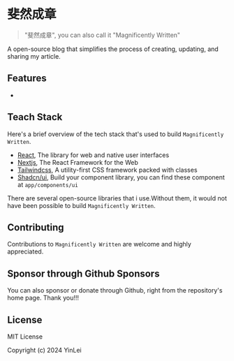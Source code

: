 # 斐然成章

> "斐然成章", you can also call it "Magnificently Written"

A open-source blog that simplifies the process of creating, updating, and sharing my article.

## Features

- 

## Teach Stack

Here's a brief overview of the tech stack that's used to build `Magnificently Written`.

- [React](https://react.dev/), The library for web and native user interfaces
- [Nextjs](https://nextjs.org/), The React Framework for the Web
- [Tailwindcss](https://tailwindcss.com/), A utility-first CSS framework packed with classes
- [Shadcn/ui](https://ui.shadcn.com/), Build your component library, you can find these component at `app/components/ui`

There are several open-source libraries that i use.Without them, it would not have been possible to build `Magnificently Written`.

## Contributing

Contributions to `Magnificently Written` are welcome and highly appreciated.

## Sponsor through Github Sponsors

You can also sponsor or donate through Github, right from the repository's home page. Thank you!!!

## License

MIT License

Copyright (c) 2024 YinLei